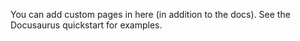 You can add custom pages in here (in addition to the docs). See the Docusaurus quickstart for examples.
